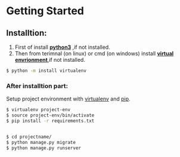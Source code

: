# Getting Started
## Installtion:
1. First of install <b>[python3](https://www.python.org/downloads/)</b> ,if not installed.<br>
2. Then from terimnal (on linux) or cmd (on windows) install <b>[virtual envrionment](https://pypi.org/project/virtualenv/)</b>,if not installed.
```bash
$ python -m install virtualenv
```

### After installtion part:
Setup project environment with [virtualenv](https://virtualenv.pypa.io) and [pip](https://pip.pypa.io).

```bash
$ virtualenv project-env
$ source project-env/bin/activate
$ pip install -r requirements.txt


$ cd projectname/
$ python manage.py migrate
$ python manage.py runserver
```

